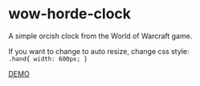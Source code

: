 # wow-horde-clock

A simple orcish clock from the World of Warcraft game.

If you want to change to auto resize, change css style:<br>
<code>.hand{
    width: 600px;
}</code>

<a href="https://gitprzemek.github.io/wow-horde-clock/">DEMO</a>
